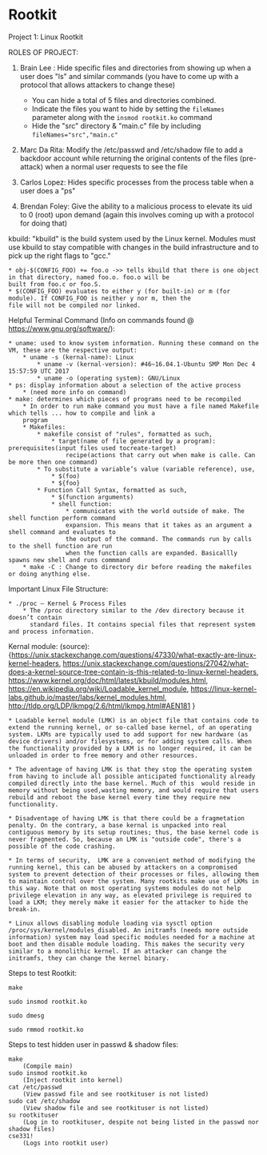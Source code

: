 # Rootkit
Project 1: Linux Rootkit

ROLES OF PROJECT:

1. Brain Lee : Hide specific files and directories from showing up when a user does "ls" and similar commands (you have to come up with a protocol that allows attackers to change these)
	* You can hide a total of 5 files and directories combined.
	* Indicate the files you want to hide by setting the `fileNames` parameter along with the `insmod rootkit.ko` command
	* Hide the "src" directory & "main.c" file by including `fileNames="src","main.c"`

2. Marc Da Rita: Modify the /etc/passwd and /etc/shadow file to add a backdoor account while returning the original contents of the files (pre-attack) when a normal user requests to see the file

3. Carlos Lopez: Hides specific processes from the process table when a user does a "ps"

4. Brendan Foley: Give the ability to a malicious process to elevate its uid to 0 (root) upon demand (again this involves coming up with a protocol for doing that)


kbuild: "kbuild" is the build system used by the Linux kernel. Modules must use kbuild to stay compatible with changes in the build infrastructure and to pick up the right flags to "gcc."

	* obj-$(CONFIG_FOO) += foo.o ->> tells kbuild that there is one object in that directory, named foo.o. foo.o will be 
	built from foo.c or foo.S.
	* $(CONFIG_FOO) evaluates to either y (for built-in) or m (for module). If CONFIG_FOO is neither y nor m, then the 
	file will not be compiled nor linked.


Helpful Terminal Command (Info on commands found @ https://www.gnu.org/software/):

	* uname: used to know system information. Running these command on the VM, these are the respective output:
		* uname -s (kernal-name): Linux
    		* uname -v (kernal-version): #46~16.04.1-Ubuntu SMP Mon Dec 4 15:57:59 UTC 2017
    		* uname -o (operating system): GNU/Linux
	* ps: display information about a selection of the active process
		* (need more info on command)
	* make: determines which pieces of programs need to be recompiled
		* In order to run make command you must have a file named Makefile which tells ... how to compile and link a 
		program 
		* Makefiles:
			* makefile consist of "rules", formatted as such,
				* target(name of file generated by a program): prerequisites(input files used tocreate-target)
					recipe(actions that carry out when make is calle. Can be more then one command)
			* To substitute a variable’s value (variable reference), use,
				* $(foo)
				* ${foo}
			* Function Call Syntax, formatted as such,
				* $(function arguments)
				* shell function:
					* communicates with the world outside of make. The shell function perform command 
					expansion. This means that it takes as an argument a shell command and evaluates to 
					the output of the command. The commands run by calls to the shell function are run 
					when the function calls are expanded. Basicallly spawns new shell and runs commmand
		* make -C : Change to directory dir before reading the makefiles or doing anything else.
		

Important Linux File Structure:

    * ./proc – Kernel & Process Files
		* The /proc directory similar to the /dev directory because it doesn’t contain
		  standard files. It contains special files that represent system and process information.
    


Kernal module:
(source): {https://unix.stackexchange.com/questions/47330/what-exactly-are-linux-kernel-headers, 
https://unix.stackexchange.com/questions/27042/what-does-a-kernel-source-tree-contain-is-this-related-to-linux-kernel-headers,
https://www.kernel.org/doc/html/latest/kbuild/modules.html,
https://en.wikipedia.org/wiki/Loadable_kernel_module,
https://linux-kernel-labs.github.io/master/labs/kernel_modules.html,
http://tldp.org/LDP/lkmpg/2.6/html/lkmpg.html#AEN181
}

	* Loadable kernel module (LMK) is an object file that contains code to extend the running kernel, or so-called base kernel, of an operating system. LKMs are typically used to add support for new hardware (as device drivers) and/or filesystems, or for adding system calls. When the functionality provided by a LKM is no longer required, it can be unloaded in order to free memory and other resources.

	* The adventage of having LMK is that they stop the operating system from having to include all possible anticipated functionality already compiled directly into the base kernel. Much of this  would reside in memory without being used,wasting memory, and would require that users rebuild and reboot the base kernel every time they require new functionality.

	* Disadventage of having LMK is that there could be a fragmetation penalty. On the contrary, a base kernal is unpacked into real contiguous memory by its setup routines; thus, the base kernel code is never fragmented. So, because an LMK is "outside code", there's a possible of the code crashing.
        
	* In terms of security,  LMK are a convenient method of modifying the running kernel, this can be abused by attackers on a compromised system to prevent detection of their processes or files, allowing them to maintain control over the system. Many rootkits make use of LKMs in this way. Note that on most operating systems modules do not help privilege elevation in any way, as elevated privilege is required to load a LKM; they merely make it easier for the attacker to hide the break-in.
			
	* Linux allows disabling module loading via sysctl option /proc/sys/kernel/modules_disabled. An initramfs (needs more outside information) system may load specific modules needed for a machine at boot and then disable module loading. This makes the security very similar to a monolithic kernel. If an attacker can change the initramfs, they can change the kernel binary.



Steps to test Rootkit:
	
	make
	
	sudo insmod rootkit.ko
	
	sudo dmesg
		
	sudo rmmod rootkit.ko 
	
Steps to test hidden user in passwd & shadow files:


	make
		(Compile main)
	sudo insmod rootkit.ko
		(Inject rootkit into kernel)
	cat /etc/passwd
		(View passwd file and see rootkituser is not listed)
	sudo cat /etc/shadow
		(View shadow file and see rootkituser is not listed)
	su rootkituser
		(Log in to rootkituser, despite not being listed in the passwd nor shadow files)
	cse331!
		(Logs into rootkit user)
	


